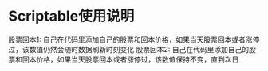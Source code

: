 # Scriptable使用说明
股票回本1: 自己在代码里添加自己的股票和回本价格，如果当天股票回本或者涨停过，该数值仍然会随时数据刷新时刻变化
股票回本2: 自己在代码里添加自己的股票和回本价格，如果当天股票回本或者涨停过，该数值保持不变，直到次日
